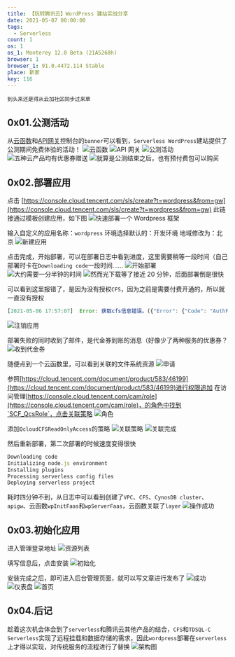 ```yaml
---
title: 【玩转腾讯云】WordPress 建站实战分享
date: 2021-05-07 00:00:00
tags:
  - Serverless
count: 1
os: 1
os_1: Monterey 12.0 Beta (21A5268h)
browser: 1
browser_1: 91.0.4472.114 Stable
place: 新家
key: 116
---
```

    到头来还是得从云加社区同步过来草
<!-- more -->
## 0x01.公测活动
从[云函数](https://cloud.tencent.com/product/scf)和[API网关](https://cloud.tencent.com/product/apigw)控制台的`banner`可以看到，`Serverless WordPress`建站提供了公测期间免费体验的活动！
![云函数](https://i1.yuangezhizao.cn/ask-qcloudimg-com/http-save/yehe-226318/5f4096bipn.png!view)
![API 网关](https://i1.yuangezhizao.cn/ask-qcloudimg-com/http-save/yehe-226318/l0rmf5hss.png!view)
![公测活动](https://i1.yuangezhizao.cn/ask-qcloudimg-com/http-save/yehe-226318/8f00brycwa.png!view)
![五种云产品均有优惠券赠送](https://i1.yuangezhizao.cn/ask-qcloudimg-com/http-save/yehe-226318/1ihautxqjr.png!view)
![就算是公测结束之后，也有预付费包可以购买](https://i1.yuangezhizao.cn/ask-qcloudimg-com/http-save/yehe-226318/0ew8p0wfo9.png!view)

## 0x02.部署应用
点击 [https://console.cloud.tencent.com/sls/create?t=wordpress&from=gw](https://console.cloud.tencent.com/sls/create?t=wordpress&from=gw) 此链接通过模板创建应用，如下图
![快速部署一个 Wordpress 框架](https://i1.yuangezhizao.cn/ask-qcloudimg-com/http-save/yehe-226318/zhc315fbia.png!view)

输入自定义的应用名称：`wordpress`
环境选择默认的：开发环境
地域修改为：北京
![新建应用](https://i1.yuangezhizao.cn/ask-qcloudimg-com/http-save/yehe-226318/faypup12ki.png!view)

点击完成，开始部署，可以在部署日志中看到进度，这里需要稍等一段时间（自己部署时卡在`Downloading code`一段时间……
![开始部署](https://i1.yuangezhizao.cn/ask-qcloudimg-com/http-save/yehe-226318/7kj4yunwyi.png!view)
![大约需要一分半钟的时间](https://i1.yuangezhizao.cn/ask-qcloudimg-com/http-save/yehe-226318/s7jo4ukz6p.png!view)
![然而光下载等了接近 20 分钟，后面部署倒是很快](https://i1.yuangezhizao.cn/ask-qcloudimg-com/http-save/yehe-226318/414g1e9gs1.png!view)

可以看到这里报错了，是因为没有授权`CFS`，因为之前是需要付费开通的，所以就一直没有授权
```js
[2021-05-06 17:57:07]  Error: 获取cfs信息错误。({"Error": {"Code": "AuthFailure.UnauthorizedOperation", "Message": "CAM signature/authentication error: request unauthorized([request id:663878175]you are not authorized to perform operation (cfs:DescribeCfsFileSystems)\nresource (qcs::cfs:ap-beijing:uin/954078278:filesystem/*) has no permission\n)"}, "RequestId": "2105555b-e5a8-4af0-a992-4fd7c144d26b"}) (reqId: d5c8a801-34c9-4bd4-950b-4077f1ad8034)
```
![注销应用](https://i1.yuangezhizao.cn/ask-qcloudimg-com/http-save/yehe-226318/52a6vsmzuz.png!view)

部署失败的同时收到了邮件，是代金券到账的消息（好像少了两种服务的优惠券？
![收到代金券](https://i1.yuangezhizao.cn/ask-qcloudimg-com/http-save/yehe-226318/zjtaiej8tg.png!view)

随便点到一个云函数里，可以看到关联的文件系统资源
![申请](https://i1.yuangezhizao.cn/ask-qcloudimg-com/http-save/yehe-226318/r66wvdwfq6.png!view)

参照[https://cloud.tencent.com/document/product/583/46199](https://cloud.tencent.com/document/product/583/46199)进行权限追加
在访问管理[https://console.cloud.tencent.com/cam/role](https://console.cloud.tencent.com/cam/role)，的角色中找到`SCF_QcsRole`，点击关联策略
![角色](https://i1.yuangezhizao.cn/ask-qcloudimg-com/http-save/yehe-226318/1bskm26ga9.png!view)

添加`QcloudCFSReadOnlyAccess`的策略
![关联策略](https://i1.yuangezhizao.cn/ask-qcloudimg-com/http-save/yehe-226318/gx4sj0a0hn.png!view)
![关联完成](https://i1.yuangezhizao.cn/ask-qcloudimg-com/http-save/yehe-226318/gu5gmubonh.png!view)

然后重新部署，第二次部署的时候速度变得很快
```js
Downloading code
Initializing node.js environment
Installing plugins
Processing serverless config files
Deploying serverless project
```
耗时四分钟不到，从日志中可以看到创建了`VPC`、`CFS`、`CynosDB cluster`、`apigw`、云函数`wpInitFaas`和`wpServerFaas`，云函数关联了`layer`
![操作成功](https://i1.yuangezhizao.cn/ask-qcloudimg-com/http-save/yehe-226318/db7xwnreh1.png!view)

## 0x03.初始化应用
进入管理登录地址
![资源列表](https://i1.yuangezhizao.cn/ask-qcloudimg-com/http-save/yehe-226318/ldm37ndpft.png!view)

填写信息后，点击安装
![初始化](https://i1.yuangezhizao.cn/ask-qcloudimg-com/http-save/yehe-226318/t0zlex7dns.png!view)

安装完成之后，即可进入后台管理页面，就可以写文章进行发布了
![成功](https://i1.yuangezhizao.cn/ask-qcloudimg-com/http-save/yehe-226318/j0c0t3qhsz.png!view)
![仪表盘](https://i1.yuangezhizao.cn/ask-qcloudimg-com/http-save/yehe-226318/fjprwjflo9.png!view)
![首页](https://i1.yuangezhizao.cn/ask-qcloudimg-com/http-save/yehe-226318/i6av5z4oqy.png!view)

## 0x04.后记
趁着这次机会体会到了`serverless`和腾讯云其他产品的结合，`CFS`和`TDSQL-C Serverless`实现了远程挂载和数据存储的需求，因此`wordpress`部署在`serverless`上才得以实现，对传统服务的流程进行了替换
![架构图](https://i1.yuangezhizao.cn/ask-qcloudimg-com/http-save/yehe-226318/xa4bg63ey3.png!view)
